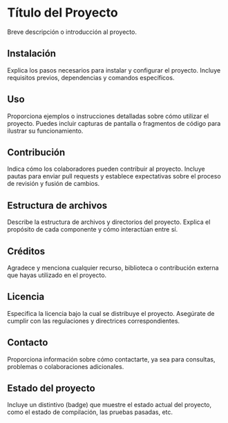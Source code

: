 # Título del Proyecto

Breve descripción o introducción al proyecto.

## Instalación

Explica los pasos necesarios para instalar y configurar el proyecto. Incluye requisitos previos, dependencias y comandos específicos.

## Uso

Proporciona ejemplos o instrucciones detalladas sobre cómo utilizar el proyecto. Puedes incluir capturas de pantalla o fragmentos de código para ilustrar su funcionamiento.

## Contribución

Indica cómo los colaboradores pueden contribuir al proyecto. Incluye pautas para enviar pull requests y establece expectativas sobre el proceso de revisión y fusión de cambios.

## Estructura de archivos

Describe la estructura de archivos y directorios del proyecto. Explica el propósito de cada componente y cómo interactúan entre sí.

## Créditos

Agradece y menciona cualquier recurso, biblioteca o contribución externa que hayas utilizado en el proyecto.

## Licencia

Especifica la licencia bajo la cual se distribuye el proyecto. Asegúrate de cumplir con las regulaciones y directrices correspondientes.

## Contacto

Proporciona información sobre cómo contactarte, ya sea para consultas, problemas o colaboraciones adicionales.

## Estado del proyecto

Incluye un distintivo (badge) que muestre el estado actual del proyecto, como el estado de compilación, las pruebas pasadas, etc.

























